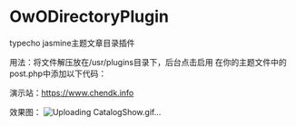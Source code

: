 # OwODirectoryPlugin
typecho jasmine主题文章目录插件

用法：将文件解压放在/usr/plugins目录下，后台点击启用
在你的主题文件中的post.php中添加以下代码：
<!-- 目录按钮和容器 -->
<div class="directory-container">
    <div class="directory-toggle">
        <span class="iconify" id="toggle-icon" data-icon="icon-park-outline:expand-right" data-inline="false"></span>
    </div>
    <div class="article-directory">
        <!-- 目录将由 JavaScript 动态生成 -->
    </div>
</div>

演示站：https://www.chendk.info

效果图：
![Uploading CatalogShow.gif…]()
